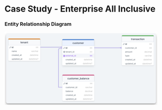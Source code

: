 # Case Study - Enterprise All Inclusive

### Entity Relationship Diagram

![Entity Relationship Diagram](img/er-diagram.png)